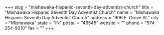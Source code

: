 +++
slug = "mishawaka-hispanic-seventh-day-adventist-church"
title = "Mishawaka Hispanic Seventh Day Adventist Church"
name = "Mishawaka Hispanic Seventh Day Adventist Church"
address = "906 E. Grove St."
city = "Mishawaka"
state = "IN"
postal = "46545"
website = ""
phone = "574 254-9310"
fax = ""
+++

